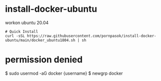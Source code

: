 # install-docker-ubuntu
workon ubuntu 20.04
```
# Quick Install
curl -sSL https://raw.githubusercontent.com/pornpasok/install-docker-ubuntu/main/docker_ubuntu1804.sh | sh
```
# permission denied
$ sudo usermod -aG docker {username}
$ newgrp docker
